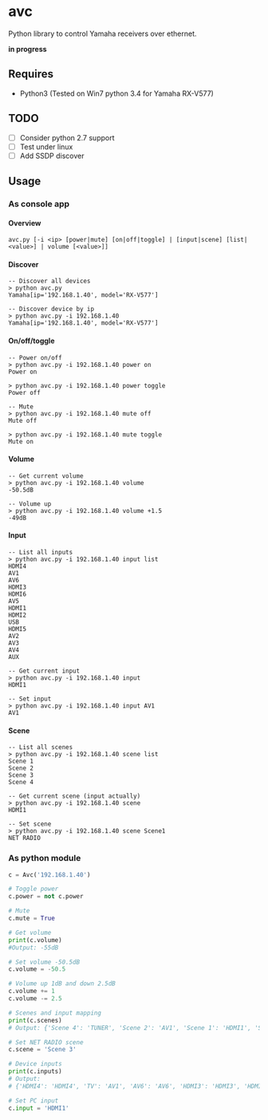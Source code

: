 # avc
Python library to control Yamaha receivers over ethernet.

__in progress__

## Requires
* Python3 (Tested on Win7 python 3.4 for Yamaha RX-V577)

## TODO
- [ ] Consider python 2.7 support
- [ ] Test under linux
- [ ] Add SSDP discover 

## Usage
### As console app
#### Overview
```
avc.py [-i <ip> [power|mute] [on|off|toggle] | [input|scene] [list|<value>] | volume [<value>]]
```

#### Discover
```
-- Discover all devices
> python avc.py 
Yamaha[ip='192.168.1.40', model='RX-V577']

-- Discover device by ip
> python avc.py -i 192.168.1.40 
Yamaha[ip='192.168.1.40', model='RX-V577']
```

#### On/off/toggle
```
-- Power on/off
> python avc.py -i 192.168.1.40 power on
Power on

> python avc.py -i 192.168.1.40 power toggle
Power off

-- Mute
> python avc.py -i 192.168.1.40 mute off
Mute off

> python avc.py -i 192.168.1.40 mute toggle
Mute on
```
#### Volume
```
-- Get current volume
> python avc.py -i 192.168.1.40 volume
-50.5dB

-- Volume up
> python avc.py -i 192.168.1.40 volume +1.5
-49dB
```
#### Input
```
-- List all inputs
> python avc.py -i 192.168.1.40 input list
HDMI4
AV1
AV6
HDMI3
HDMI6
AV5
HDMI1
HDMI2
USB
HDMI5
AV2
AV3
AV4
AUX

-- Get current input
> python avc.py -i 192.168.1.40 input
HDMI1

-- Set input
> python avc.py -i 192.168.1.40 input AV1
AV1
```

#### Scene
```
-- List all scenes
> python avc.py -i 192.168.1.40 scene list
Scene 1
Scene 2
Scene 3
Scene 4

-- Get current scene (input actually)
> python avc.py -i 192.168.1.40 scene
HDMI1

-- Set scene
> python avc.py -i 192.168.1.40 scene Scene1
NET RADIO
```

### As python module
```python
c = Avc('192.168.1.40')

# Toggle power
c.power = not c.power

# Mute
c.mute = True

# Get volume
print(c.volume)
#Output: -55dB

# Set volume -50.5dB
c.volume = -50.5

# Volume up 1dB and down 2.5dB
c.volume += 1
c.volume -= 2.5

# Scenes and input mapping
print(c.scenes)
# Output: {'Scene 4': 'TUNER', 'Scene 2': 'AV1', 'Scene 1': 'HDMI1', 'Scene 3': 'NET RADIO'}

# Set NET RADIO scene
c.scene = 'Scene 3'

# Device inputs
print(c.inputs)
# Output:
# {'HDMI4': 'HDMI4', 'TV': 'AV1', 'AV6': 'AV6', 'HDMI3': 'HDMI3', 'HDMI6': 'HDMI6', 'AV5': 'AV5', 'PC': 'HDMI1', 'HDMI2': 'HDMI2', 'USB': 'USB', 'HDMI5': 'HDMI5', 'AV2': 'AV2', 'AV3': 'AV3', 'AV4': 'AV4', 'AUX': 'AUX'}

# Set PC input
c.input = 'HDMI1'

```
